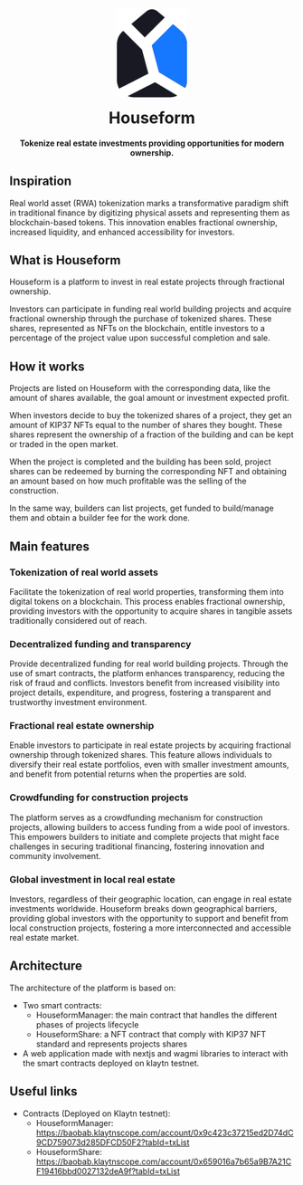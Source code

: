 <div align="center">
  <img height="156" src="./public/houseform-icon.png" />

  <h1 style="margin-top:16px;">Houseform</h1>

  <p>
    <strong>Tokenize real estate investments providing opportunities for modern ownership.</strong>
  </p>
</div>

## Inspiration

Real world asset (RWA) tokenization marks a transformative paradigm shift in traditional finance by digitizing physical assets and representing them as blockchain-based tokens. This innovation enables fractional ownership, increased liquidity, and enhanced accessibility for investors.

## What is Houseform

Houseform is a platform to invest in real estate projects through fractional ownership.

Investors can participate in funding real world building projects and acquire fractional ownership through the purchase of tokenized shares. These shares, represented as NFTs on the blockchain, entitle investors to a percentage of the project value upon successful completion and sale.

## How it works

Projects are listed on Houseform with the corresponding data, like the amount of shares available, the goal amount or investment expected profit.

When investors decide to buy the tokenized shares of a project, they get an amount of KIP37 NFTs equal to the number of shares they bought. These shares represent the ownership of a fraction of the building and can be kept or traded in the open market.

When the project is completed and the building has been sold, project shares can be redeemed by burning the corresponding NFT and obtaining an amount based on how much profitable was the selling of the construction.

In the same way, builders can list projects, get funded to build/manage them and obtain a builder fee for the work done.

## Main features

### Tokenization of real world assets

Facilitate the tokenization of real world properties, transforming them into digital tokens on a blockchain. This process enables fractional ownership, providing investors with the opportunity to acquire shares in tangible assets traditionally considered out of reach.

### Decentralized funding and transparency

Provide decentralized funding for real world building projects. Through the use of smart contracts, the platform enhances transparency, reducing the risk of fraud and conflicts. Investors benefit from increased visibility into project details, expenditure, and progress, fostering a transparent and trustworthy investment environment.

### Fractional real estate ownership

Enable investors to participate in real estate projects by acquiring fractional ownership through tokenized shares. This feature allows individuals to diversify their real estate portfolios, even with smaller investment amounts, and benefit from potential returns when the properties are sold.

### Crowdfunding for construction projects

The platform serves as a crowdfunding mechanism for construction projects, allowing builders to access funding from a wide pool of investors. This empowers builders to initiate and complete projects that might face challenges in securing traditional financing, fostering innovation and community involvement.

### Global investment in local real estate

Investors, regardless of their geographic location, can engage in real estate investments worldwide. Houseform breaks down geographical barriers, providing global investors with the opportunity to support and benefit from local construction projects, fostering a more interconnected and accessible real estate market.

## Architecture

The architecture of the platform is based on:

- Two smart contracts:
  - HouseformManager: the main contract that handles the different phases of projects lifecycle
  - HouseformShare: a NFT contract that comply with KIP37 NFT standard and represents projects shares
- A web application made with nextjs and wagmi libraries to interact with the smart contracts deployed on klaytn testnet.

## Useful links

- Contracts (Deployed on Klaytn testnet):
  - HouseformManager: https://baobab.klaytnscope.com/account/0x9c423c37215ed2D74dC9CD759073d285DFCD50F2?tabId=txList
  - HouseformShare: https://baobab.klaytnscope.com/account/0x659016a7b65a9B7A21CF19416bbd0027132deA9f?tabId=txList

